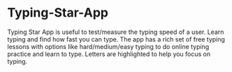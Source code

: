 # Typing-Star-App
 Typing Star App is useful to test/measure the typing speed of a user. Learn typing and find how fast you can type. The app has a rich set of free typing lessons with options like hard/medium/easy typing to do online typing practice and learn to type. Letters are highlighted to help you focus on typing.

